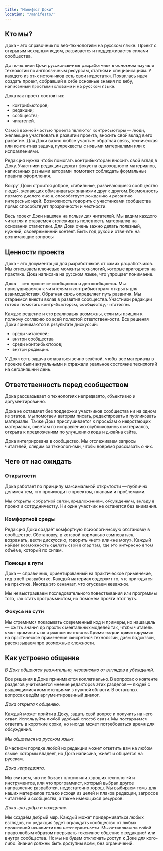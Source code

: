 ```yaml
---
title: "Манифест Доки"
location: "/manifesto/"
---
```


## Кто мы?

Дока – это справочник по веб-технологиям на русском языке. Проект с открытым исходным кодом, развивается и поддерживается силами сообщества.

До появления Доки русскоязычные разработчики в основном изучали технологии по англоязычным ресурсам, статьям и спецификациям. У каждого из этих источников есть свои недостатки. Появилась идея создать проект, собравший в себе основные знания по вебу, написанный простыми словами и на русском языке.

Дока как проект состоит из:

- контрибьюторов;
- редакции;
- сообщества;
- читателей.

Самой важной частью проекта являются контрибьюторы — люди, желающие участвовать в развитии проекта, вносить свой вклад в его развитие. Для Доки важно любое участие: обратная связь, техническая или контентная задача, пулреквесты с новыми материалами или с исправлениями.

Редакция нужна чтобы помогать контрибьюторам вносить свой вклад в Доку. Участники редакции держат фокус на однородности материалов, написанных разными авторами, помогают соблюдать формальные правила оформления.

Вокруг Доки строится доброе, стабильное, развивающиеся сообщество людей, желающих обмениваться знаниями друг с другом. Возможность прямого диалога очень способствует рождению и развитию интересных идей. Возможность говорить с участниками сообщества прямо способствует прозрачности и честности.

Весь проект Доки нацелен на пользу для читателей. Мы видим каждого читателя и стараемся отслеживать полезность материалов на основании статистики. Для Доки очень важно делать полезный, нужный, своевременный контент. Быть под рукой и отвечать на возникающие вопросы.

## Ценности проекта

Дока – это документация для разработчиков от самих разработчиков. Мы описываем ключевые моменты технологий, которые пригодятся на практике. Дока написана на русском языке, что упрощает понимание.

Дока — это проект от сообщества и для сообщества. Мы прислушиваемся к читателям и контрибьюторам, открыты для взаимодействия. Обратная связь определяет путь развития. Мы стараемся внести вклад в развития сообщества. Участники редакции готовы помогать контрибьюторам, сообществу, читателям.

Каждое решение и его реализация возможны, если мы пришли к полному согласию со всей полнотой ответственности. Все решения Доки принимаются в результате дискуссий:

- среди читателей;
- внутри сообщества;
- среди контрибьюторов;
- внутри редакции.

У Доки есть задача оставаться вечно зелёной, чтобы все материалы в проекте были актуальными и отражали реальное состояние технологий на сегодняшний день.

## Ответственность перед сообществом

Дока рассказывает о технологиях непредвзято, объективно и аргументированно.

Дока не оставляет без поддержки участников сообщества ни на одном из этапов. Мы помогаем авторам писать, редактировать и публиковать материалы. Также Дока прислушивается к просьбам о недостающих материалах, советам по исправлению опубликованных материалов, открыта к предложениям по улучшению кода и дизайна сайта.

Дока интегрирована в сообщество. Мы отслеживаем запросы читателей, следим за технологиями, чтобы вовремя рассказать о них.

## Чего от нас ожидать

### Открытости

Дока работает по принципу максимальной открытости — публично делимся тем, что происходит с проектом, планами и проблемами.

Мы открыты к обратной связи, предложениям, обсуждениям, вкладу в проект и сотрудничеству. Ни один участник не останется без внимания.

### Комфортной среды

Редакция Доки создаёт комфортную психологическую обстановку в сообществе. Обстановку, в которой нормально сомневаться, возражать, вести дискуссию, говорить «нет» или «не могу». Каждый найдёт возможность сделать свой вклад там, где это интересно в том объёме, который по силам.

### Помощи в пути

Дока — справочник, ориентированный на практическое применение, гид в веб-разработке. Каждый материал содержит то, что пригодится на практике. Иногда это означает, что опускаем неважное.

Мы не выстраиваем последовательного повествования или программы того, как стать программистом, но поможем пройти этот путь.

### Фокуса на сути

Мы стремимся показывать современный код и примеры, но наша цель — сжать знания до простых ментальных моделей так, чтобы читатель смог применить их в разном контексте. Кроме теории ориентируемся на практическое применение конкретной технологии, даём подсказки, рассказываем про возможные сложности.

## Как устроено общение

_В Доке общаются уважительно, независимо от взглядов и убеждений._

Все решения в Доке принимаются коллегиально. В вопросах о контенте разделов учитывается мнение редакторов этих разделов — людей с выдающимися компетенциями в нужной области. В остальных вопросах ведём аргументированный диалог.

_Дока открыта к общению._

Каждый может прийти в Доку, задать свой вопрос и получить на него ответ. Используйте любой удобный способ связи. Мы постараемся ответить в короткие сроки, но иногда может потребоваться время для обсуждения.

_Мы общаемся на русском языке._

В частном порядке любой из редакции может ответить вам на любом языке, которым владеет, но Дока написана, живёт и общается на русском.

_Дока непредвзята._

Мы считаем, что не бывает плохих или хороших технологий и инструментов, или что программист, который выбрал другое направление разработки, недостаточно хорош. Мы выбираем темы для наших материалов только исходя из целей и планов редакции, запросов читателей и сообщества, а также имеющихся ресурсов.

_Дока про добро и созидание._

Мы создаём добрый мир. Каждый может придерживаться любых взглядов, но редакция будет ограждать сообщество от любых проявлений ненависти или нетолерантности. Мы оставляем за собой право любым образом прерывать токсичное общение с редакцией или внутри сообщества. Но мы не будем отключать доступ к Доке для кого-либо. Знания должны быть доступны всем, без ограничений.

